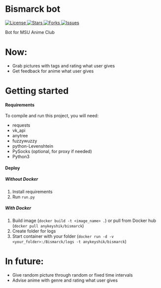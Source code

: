 # Bismarck bot

<a href="https://github.com/AnyKeyShik/Bismarck/blob/master/LICENSE">
<img src ="https://img.shields.io/github/license/AnyKeyShik/Bismarck.svg"  alt="License"/>
</a>
<a href="https://github.com/AnyKeyShik/Bismarck/stargazers">
<img src ="https://img.shields.io/github/stars/AnyKeyShik/Bismarck.svg"  alt="Stars"/>
</a>
<a href="https://github.com/AnyKeyShik/Bismarck/network">
<img src ="https://img.shields.io/github/forks/AnyKeyShik/Bismarck.svg"  alt="Forks"/>
</a>
<a href="https://github.com/AnyKeyShik/Bismarck/issues">
<img src ="https://img.shields.io/github/issues/AnyKeyShik/Bismarck.svg"  alt="Issues"/>
</a>

Bot for MSU Anime Club

# Now:
* Grab pictures with tags and rating what user gives
* Get feedback for anime what user gives


# Getting started

#### Requirements

To compile and run this project, you will need:
* requests
* vk_api
* anytree
* fuzzywuzzy
* python-Levenshtein
* PySocks (optional, for proxy if needed)
* Python3

#### Deploy

##### Without Docker
1. Install requirements
2. Run `run.py` 

##### With Docker
1. Build image (`docker build -t <image_name> .`) or pull from Docker hub (`docker pull anykeyshik/bismarck`)
2. Create folder for logs
3. Start container with your folder (`docker run -d -v <your_folder>:/Bismarck/logs -t anykeyshik/bismarck`)

# In future:
* Give random picture through random or fixed time intervals
* Advise anime with genre and rating what user gives 
